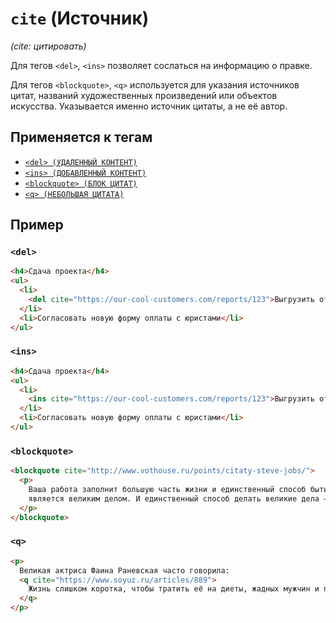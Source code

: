 # `cite` (Источник)

_(cite: цитировать)_

Для тегов `<del>`, `<ins>` позволяет сослаться на информацию о правке.

Для тегов `<blockquote>`, `<q>` используется для указания источников цитат, названий художественных произведений или объектов искусства. Указывается именно источник цитаты, а не её автор.

## Применяется к тегам

- [`<del> (УДАЛЕННЫЙ КОНТЕНТ)`](<../TAGS INLINE/del (УДАЛЕННЫЙ КОНТЕНТ).md>)
- [`<ins> (ДОБАВЛЕННЫЙ КОНТЕНТ)`](<../TAGS INLINE/ins (ДОБАВЛЕННЫЙ КОНТЕНТ).md>)
- [`<blockquote> (БЛОК ЦИТАТ)`](<../TAGS BLOCK/blockquote (БЛОК ЦИТАТ).md>)
- [`<q> (НЕБОЛЬШАЯ ЦИТАТА)`](<../TAGS INLINE/q (НЕБОЛЬШАЯ ЦИТАТА).md>)

## Пример

### `<del>`

```html
<h4>Сдача проекта</h4>
<ul>
  <li>
    <del cite="https://our-cool-customers.com/reports/123">Выгрузить отчёт в сервис заказчика</del>
  </li>
  <li>Согласовать новую форму оплаты с юристами</li>
</ul>
```

### `<ins>`

```html
<h4>Сдача проекта</h4>
<ul>
  <li>
    <ins cite="https://our-cool-customers.com/reports/123">Выгрузить отчёт в сервис заказчика</ins>
  </li>
  <li>Согласовать новую форму оплаты с юристами</li>
</ul>
```

### `<blockquote>`

```html
<blockquote cite="http://www.vothouse.ru/points/citaty-steve-jobs/">
  <p>
    Ваша работа заполнит большую часть жизни и единственный способ быть полностью довольным — делать то, что по-вашему
    является великим делом. И единственный способ делать великие дела — любить то, что вы делаете.
  </p>
</blockquote>
```

### `<q>`

```html
<p>
  Великая актриса Фаина Раневская часто говорила:
  <q cite="https://www.soyuz.ru/articles/889">
    Жизнь слишком коротка, чтобы тратить её на диеты, жадных мужчин и плохое настроение.
  </q>
</p>
```
